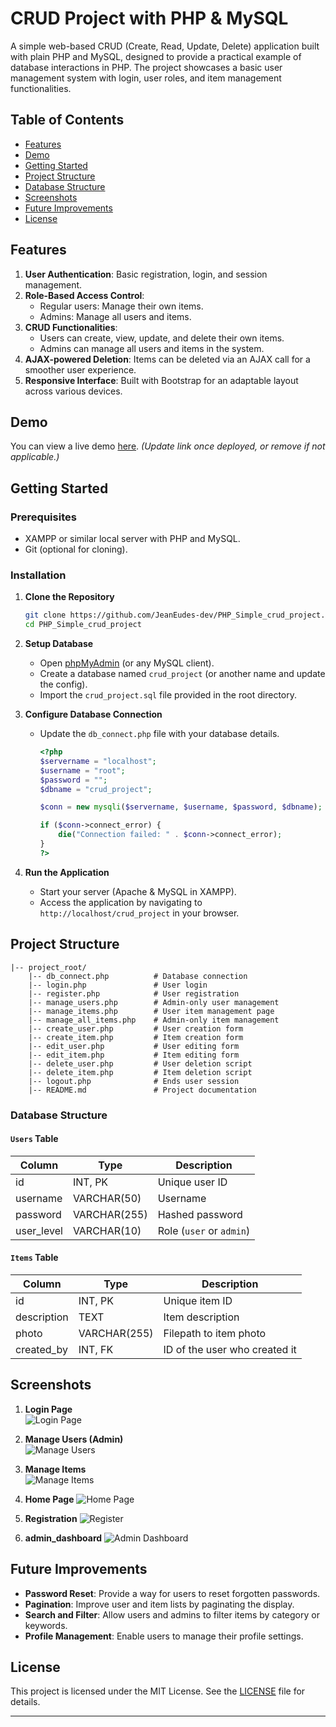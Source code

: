 # CRUD Project with PHP & MySQL

A simple web-based CRUD (Create, Read, Update, Delete) application built with plain PHP and MySQL, designed to provide a practical example of database interactions in PHP. The project showcases a basic user management system with login, user roles, and item management functionalities.

## Table of Contents

- [Features](#features)
- [Demo](#demo)
- [Getting Started](#getting-started)
- [Project Structure](#project-structure)
- [Database Structure](#database-structure)
- [Screenshots](#screenshots)
- [Future Improvements](#future-improvements)
- [License](#license)

## Features

1. **User Authentication**: Basic registration, login, and session management.
2. **Role-Based Access Control**:
   - Regular users: Manage their own items.
   - Admins: Manage all users and items.
3. **CRUD Functionalities**:
   - Users can create, view, update, and delete their own items.
   - Admins can manage all users and items in the system.
4. **AJAX-powered Deletion**: Items can be deleted via an AJAX call for a smoother user experience.
5. **Responsive Interface**: Built with Bootstrap for an adaptable layout across various devices.

## Demo

You can view a live demo [here](#). _(Update link once deployed, or remove if not applicable.)_

## Getting Started

### Prerequisites

- XAMPP or similar local server with PHP and MySQL.
- Git (optional for cloning).

### Installation

1. **Clone the Repository**

   ```bash
   git clone https://github.com/JeanEudes-dev/PHP_Simple_crud_project.git
   cd PHP_Simple_crud_project
   ```

2. **Setup Database**

   - Open [phpMyAdmin](http://localhost/phpmyadmin) (or any MySQL client).
   - Create a database named `crud_project` (or another name and update the config).
   - Import the `crud_project.sql` file provided in the root directory.

3. **Configure Database Connection**

   - Update the `db_connect.php` file with your database details.

     ```php
     <?php
     $servername = "localhost";
     $username = "root";
     $password = "";
     $dbname = "crud_project";

     $conn = new mysqli($servername, $username, $password, $dbname);

     if ($conn->connect_error) {
         die("Connection failed: " . $conn->connect_error);
     }
     ?>
     ```

4. **Run the Application**
   - Start your server (Apache & MySQL in XAMPP).
   - Access the application by navigating to `http://localhost/crud_project` in your browser.

## Project Structure

```plaintext
|-- project_root/
    |-- db_connect.php          # Database connection
    |-- login.php               # User login
    |-- register.php            # User registration
    |-- manage_users.php        # Admin-only user management
    |-- manage_items.php        # User item management page
    |-- manage_all_items.php    # Admin-only item management
    |-- create_user.php         # User creation form
    |-- create_item.php         # Item creation form
    |-- edit_user.php           # User editing form
    |-- edit_item.php           # Item editing form
    |-- delete_user.php         # User deletion script
    |-- delete_item.php         # Item deletion script
    |-- logout.php              # Ends user session
    |-- README.md               # Project documentation
```

### Database Structure

#### `Users` Table

| Column     | Type         | Description              |
| ---------- | ------------ | ------------------------ |
| id         | INT, PK      | Unique user ID           |
| username   | VARCHAR(50)  | Username                 |
| password   | VARCHAR(255) | Hashed password          |
| user_level | VARCHAR(10)  | Role (`user` or `admin`) |

#### `Items` Table

| Column      | Type         | Description                   |
| ----------- | ------------ | ----------------------------- |
| id          | INT, PK      | Unique item ID                |
| description | TEXT         | Item description              |
| photo       | VARCHAR(255) | Filepath to item photo        |
| created_by  | INT, FK      | ID of the user who created it |

## Screenshots

1. **Login Page**  
   ![Login Page](screenshots/login.png)

2. **Manage Users (Admin)**  
   ![Manage Users](screenshots/manage_users.png)

3. **Manage Items**  
   ![Manage Items](screenshots/manage_items.png)

4. **Home Page**
   ![Home Page](screenshots/home.png)

5. **Registration**
   ![Register](screenshots/register.png)

6. **admin_dashboard**
   ![Admin Dashboard](screenshots/admin_dashboard.png)

## Future Improvements

- **Password Reset**: Provide a way for users to reset forgotten passwords.
- **Pagination**: Improve user and item lists by paginating the display.
- **Search and Filter**: Allow users and admins to filter items by category or keywords.
- **Profile Management**: Enable users to manage their profile settings.


## License

This project is licensed under the MIT License. See the [LICENSE](LICENSE) file for details.

---
